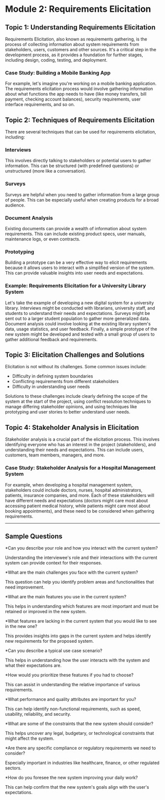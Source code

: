 # Module 2: Requirements Elicitation

## Topic 1: Understanding Requirements Elicitation
Requirements Elicitation, also known as requirements gathering, is the process of collecting information about system requirements from stakeholders, users, customers and other sources. It's a critical step in the development process, as it provides a foundation for further stages, including design, coding, testing, and deployment.

### Case Study: Building a Mobile Banking App
For example, let's imagine you're working on a mobile banking application. The requirements elicitation process would involve gathering information about what functions the app needs to have (like money transfers, bill payment, checking account balances), security requirements, user interface requirements, and so on.

## Topic 2: Techniques of Requirements Elicitation
There are several techniques that can be used for requirements elicitation, including:

### Interviews
This involves directly talking to stakeholders or potential users to gather information. This can be structured (with predefined questions) or unstructured (more like a conversation).

### Surveys
Surveys are helpful when you need to gather information from a large group of people. This can be especially useful when creating products for a broad audience.

### Document Analysis
Existing documents can provide a wealth of information about system requirements. This can include existing product specs, user manuals, maintenance logs, or even contracts.

### Prototyping
Building a prototype can be a very effective way to elicit requirements because it allows users to interact with a simplified version of the system. This can provide valuable insights into user needs and expectations.

### Example: Requirements Elicitation for a University Library System
Let's take the example of developing a new digital system for a university library. Interviews might be conducted with librarians, university staff, and students to understand their needs and expectations. Surveys might be sent out to a larger student population to gather more generalized data. Document analysis could involve looking at the existing library system's data, usage statistics, and user feedback. Finally, a simple prototype of the new system might be developed and tested with a small group of users to gather additional feedback and requirements.

## Topic 3: Elicitation Challenges and Solutions
Elicitation is not without its challenges. Some common issues include:
* Difficulty in defining system boundaries
* Conflicting requirements from different stakeholders
* Difficulty in understanding user needs

Solutions to these challenges include clearly defining the scope of the system at the start of the project, using conflict resolution techniques to manage differing stakeholder opinions, and using techniques like prototyping and user stories to better understand user needs.

## Topic 4: Stakeholder Analysis in Elicitation
Stakeholder analysis is a crucial part of the elicitation process. This involves identifying everyone who has an interest in the project (stakeholders), and understanding their needs and expectations. This can include users, customers, team members, managers, and more.

### Case Study: Stakeholder Analysis for a Hospital Management System
For example, when developing a hospital management system, stakeholders could include doctors, nurses, hospital administrators, patients, insurance companies, and more. Each of these stakeholders will have different needs and expectations (doctors might care most about accessing patient medical history, while patients might care most about booking appointments), and these need to be considered when gathering requirements.

---

## Sample Questions

*Can you describe your role and how you interact with the current system?

Understanding the interviewee's role and their interactions with the current system can provide context for their responses.

*What are the main challenges you face with the current system?

This question can help you identify problem areas and functionalities that need improvement.

*What are the main features you use in the current system?

This helps in understanding which features are most important and must be retained or improved in the new system.

*What features are lacking in the current system that you would like to see in the new one?

This provides insights into gaps in the current system and helps identify new requirements for the proposed system.

*Can you describe a typical use case scenario?

This helps in understanding how the user interacts with the system and what their expectations are.

*How would you prioritize these features if you had to choose?

This can assist in understanding the relative importance of various requirements.

*What performance and quality attributes are important for you?

This can help identify non-functional requirements, such as speed, usability, reliability, and security.

*What are some of the constraints that the new system should consider?

This helps uncover any legal, budgetary, or technological constraints that might affect the system.

*Are there any specific compliance or regulatory requirements we need to consider?

Especially important in industries like healthcare, finance, or other regulated sectors.

*How do you foresee the new system improving your daily work?

This can help confirm that the new system's goals align with the user's expectations.
